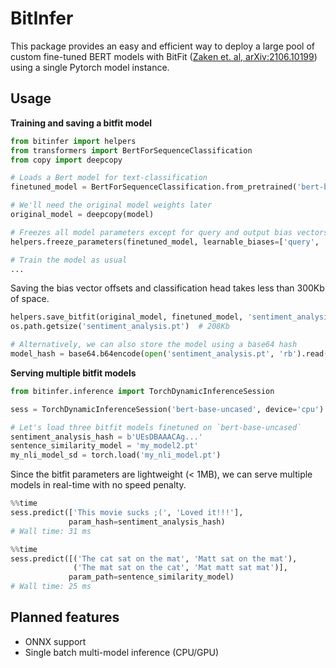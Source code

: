 # BitInfer

This package provides an easy and efficient way to deploy a large pool of custom fine-tuned BERT models with BitFit ([Zaken et. al, arXiv:2106.10199](https://arxiv.org/abs/2106.10199)) using a single Pytorch model instance.

## Usage

**Training and saving a bitfit model**

```python
from bitinfer import helpers
from transformers import BertForSequenceClassification
from copy import deepcopy

# Loads a Bert model for text-classification
finetuned_model = BertForSequenceClassification.from_pretrained('bert-base-uncased', num_labels=3)

# We'll need the original model weights later
original_model = deepcopy(model)

# Freezes all model parameters except for query and output bias vectors
helpers.freeze_parameters(finetuned_model, learnable_biases=['query', 'output'])

# Train the model as usual
...
```

Saving the bias vector offsets and classification head takes less than 300Kb of space.

```python
helpers.save_bitfit(original_model, finetuned_model, 'sentiment_analysis.pt')
os.path.getsize('sentiment_analysis.pt')  # 208Kb

# Alternatively, we can also store the model using a base64 hash
model_hash = base64.b64encode(open('sentiment_analysis.pt', 'rb').read())  # 313Kb
```

**Serving multiple bitfit models**

```python
from bitinfer.inference import TorchDynamicInferenceSession

sess = TorchDynamicInferenceSession('bert-base-uncased', device='cpu')

# Let's load three bitfit models finetuned on `bert-base-uncased`
sentiment_analysis_hash = b'UEsDBAAACAg...'
sentence_similarity_model = 'my_model2.pt'
my_nli_model_sd = torch.load('my_nli_model.pt')
```

Since the bitfit parameters are lightweight (< 1MB), we can serve multiple models in real-time with no speed penalty.

```python
%%time
sess.predict(['This movie sucks ;(', 'Loved it!!!'],
             param_hash=sentiment_analysis_hash)
# Wall time: 31 ms

%%time
sess.predict([('The cat sat on the mat', 'Matt sat on the mat'),
              ('The mat sat on the cat', 'Mat matt sat mat')],
             param_path=sentence_similarity_model)
# Wall time: 25 ms
```

## Planned features
* ONNX support
* Single batch multi-model inference (CPU/GPU)

